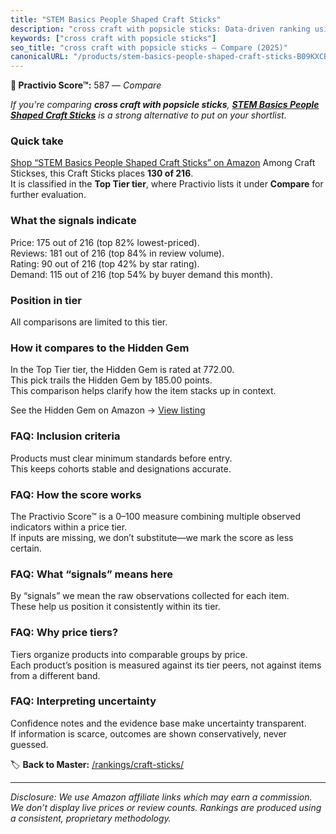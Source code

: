 ```yaml
---
title: "STEM Basics People Shaped Craft Sticks"
description: "cross craft with popsicle sticks: Data-driven ranking using the Practivio Score™. Positioned by quality, value, demand, findability, momentum."
keywords: ["cross craft with popsicle sticks"]
seo_title: "cross craft with popsicle sticks — Compare (2025)"
canonicalURL: "/products/stem-basics-people-shaped-craft-sticks-B09KXCB686/"
---
```


**🛒 Practivio Score™:** 587 — _Compare_


*If you're comparing **cross craft with popsicle sticks**, **[STEM Basics People Shaped Craft Sticks](https://www.amazon.com/dp/B09KXCB686?tag=practivio-20)** is a strong alternative to put on your shortlist.*
### Quick take
[Shop “STEM Basics People Shaped Craft Sticks” on Amazon](https://www.amazon.com/dp/B09KXCB686?tag=practivio-20)
Among Craft Stickses, this Craft Sticks places **130 of 216**.  
It is classified in the **Top Tier tier**, where Practivio lists it under **Compare** for further evaluation.

### What the signals indicate
Price: 175 out of 216 (top 82% lowest-priced).  
Reviews: 181 out of 216 (top 84% in review volume).  
Rating: 90 out of 216 (top 42% by star rating).  
Demand: 115 out of 216 (top 54% by buyer demand this month).

### Position in tier
All comparisons are limited to this tier.

### How it compares to the Hidden Gem
In the Top Tier tier, the Hidden Gem is rated at 772.00.  
This pick trails the Hidden Gem by 185.00 points.  
This comparison helps clarify how the item stacks up in context.  

See the Hidden Gem on Amazon → [View listing](https://www.amazon.com/dp/B00OBC4CU2?tag=practivio-20)

### FAQ: Inclusion criteria
Products must clear minimum standards before entry.  
This keeps cohorts stable and designations accurate.

### FAQ: How the score works
The Practivio Score™ is a 0–100 measure combining multiple observed indicators within a price tier.  
If inputs are missing, we don’t substitute—we mark the score as less certain.

### FAQ: What “signals” means here
By “signals” we mean the raw observations collected for each item.  
These help us position it consistently within its tier.

### FAQ: Why price tiers?
Tiers organize products into comparable groups by price.  
Each product’s position is measured against its tier peers, not against items from a different band.

### FAQ: Interpreting uncertainty
Confidence notes and the evidence base make uncertainty transparent.  
If information is scarce, outcomes are shown conservatively, never guessed.

<!-- Missing template for Compare/CompareWithinPriceClass -->


🏷️ **Back to Master:** [/rankings/craft-sticks/](/rankings/craft-sticks/)

---
_Disclosure: We use Amazon affiliate links which may earn a commission. We don’t display live prices or review counts. Rankings are produced using a consistent, proprietary methodology._
